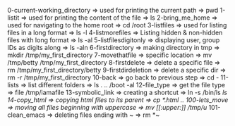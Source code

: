 0-current-working_directory => used for printing the current path => pwd
1-listit => used for printing the content of the file => ls
2-bring_me_home => used for navigating to the home root => cd /root
3-listfiles => used for listing files in a long format => ls -l
4-listmorefiles => Listing hidden & non-hidden files with long format => ls -al
5-listfilesdigitonly => displaying user, group IDs as digits along => ls -aln
6-firstdirectory => making directory in tmp => mkdir /tmp/my_first_directory
7-movethatfile => specific location => mv /tmp/betty /tmp/my_first_directory
8-firstdelete => delete a specific file => rm /tmp/my_first_directory/betty
9-firstdirdeletion => delete a specific dir => rm -r /tmp/my_first_directory
10-back => go back to previous step => cd -
11-lists => list different folders => ls . .. /boot -al
12-file_type => get the file type => file /tmp/iamafile
13-symbolic_link => creating a shortcut => ln -s /bin/ls __ls_
14-copy_html => copying html files to its parent => cp *.html ..
100-lets_move => moving all files beginning with uppercase => mv [[:upper:]] /tmp/u_
101-clean_emacs => deleting files ending with ~ => rm *~
